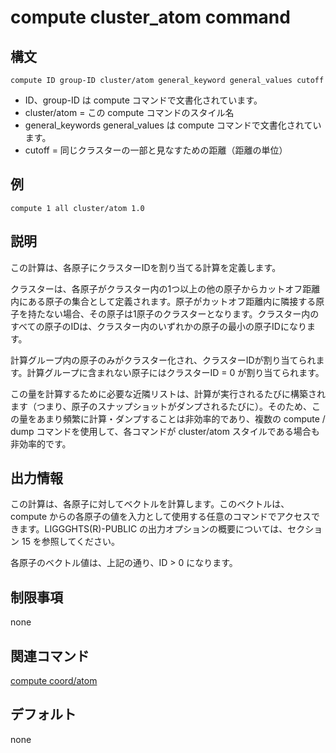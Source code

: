 # compute cluster_atom command

## 構文
```
compute ID group-ID cluster/atom general_keyword general_values cutoff
```

- ID、group-ID は compute コマンドで文書化されています。
- cluster/atom = この compute コマンドのスタイル名
- general_keywords general_values は compute コマンドで文書化されています。
- cutoff = 同じクラスターの一部と見なすための距離（距離の単位）

## 例
```
compute 1 all cluster/atom 1.0
```

## 説明
この計算は、各原子にクラスターIDを割り当てる計算を定義します。

クラスターは、各原子がクラスター内の1つ以上の他の原子からカットオフ距離内にある原子の集合として定義されます。原子がカットオフ距離内に隣接する原子を持たない場合、その原子は1原子のクラスターとなります。クラスター内のすべての原子のIDは、クラスター内のいずれかの原子の最小の原子IDになります。

計算グループ内の原子のみがクラスター化され、クラスターIDが割り当てられます。計算グループに含まれない原子にはクラスターID = 0 が割り当てられます。

この量を計算するために必要な近隣リストは、計算が実行されるたびに構築されます（つまり、原子のスナップショットがダンプされるたびに）。そのため、この量をあまり頻繁に計算・ダンプすることは非効率的であり、複数の compute / dump コマンドを使用して、各コマンドが cluster/atom スタイルである場合も非効率的です。

## 出力情報
この計算は、各原子に対してベクトルを計算します。このベクトルは、compute からの各原子の値を入力として使用する任意のコマンドでアクセスできます。LIGGGHTS(R)-PUBLIC の出力オプションの概要については、セクション 15 を参照してください。

各原子のベクトル値は、上記の通り、ID > 0 になります。

## 制限事項
none

## 関連コマンド
[compute coord/atom]()

## デフォルト
none
